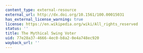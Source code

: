 ```yaml
---
content_type: external-resource
external_url: http://dx.doi.org/10.1561/100.00015031
has_external_license_warning: true
license: https://en.wikipedia.org/wiki/All_rights_reserved
status: ''
title: The Mythical Swing Voter
uid: 77e28a37-4666-4ec0-b8a2-0e4a748ec920
wayback_url: ''
---
```

